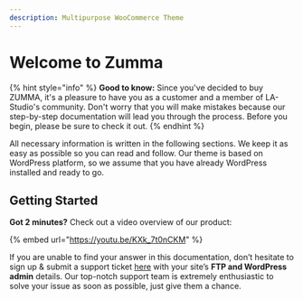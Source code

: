 ```yaml
---
description: Multipurpose WooCommerce Theme
---
```


# Welcome to Zumma

{% hint style="info" %}
**Good to know:** Since you've decided to buy ZUMMA, it's a pleasure to have you as a customer and a member of LA-Studio's community. Don't worry that you will make mistakes because our step-by-step documentation will lead you through the process. Before you begin, please be sure to check it out.
{% endhint %}

All necessary information is written in the following sections. We keep it as easy as possible so you can read and follow. Our theme is based on WordPress platform, so we assume that you have already WordPress installed and ready to go.

## Getting Started

**Got 2 minutes?** Check out a video overview of our product:

{% embed url="https://youtu.be/KXk_7t0nCKM" %}

If you are unable to find your answer in this documentation, don’t hesitate to sign up & submit a support ticket [here](https://support.la-studioweb.com/) with your site’s **FTP and WordPress admin** details. Our top-notch support team is extremely enthusiastic to solve your issue as soon as possible, just give them a chance.&#x20;
